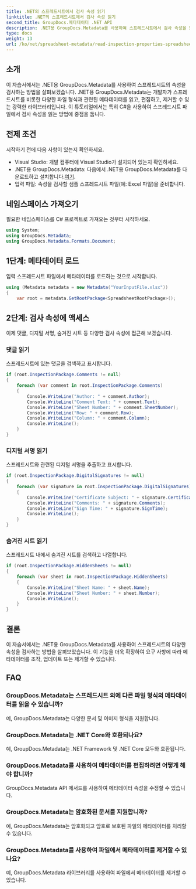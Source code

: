 ```yaml
---
title: .NET의 스프레드시트에서 검사 속성 읽기
linktitle: .NET의 스프레드시트에서 검사 속성 읽기
second_title: GroupDocs.메타데이터 .NET API
description: .NET용 GroupDocs.Metadata를 사용하여 스프레드시트에서 검사 속성을 읽는 방법을 알아보세요. 댓글, 디지털 서명, 숨겨진 시트에 손쉽게 액세스하세요.
type: docs
weight: 13
url: /ko/net/spreadsheet-metadata/read-inspection-properties-spreadsheets/
---
```

## 소개
이 자습서에서는 .NET용 GroupDocs.Metadata를 사용하여 스프레드시트의 속성을 검사하는 방법을 살펴보겠습니다. .NET용 GroupDocs.Metadata는 개발자가 스프레드시트를 비롯한 다양한 파일 형식과 관련된 메타데이터를 읽고, 편집하고, 제거할 수 있는 강력한 라이브러리입니다. 이 튜토리얼에서는 특히 C#을 사용하여 스프레드시트 파일에서 검사 속성을 읽는 방법에 중점을 둡니다.
## 전제 조건
시작하기 전에 다음 사항이 있는지 확인하세요.
- Visual Studio: 개발 컴퓨터에 Visual Studio가 설치되어 있는지 확인하세요.
-  .NET용 GroupDocs.Metadata: 다음에서 .NET용 GroupDocs.Metadata를 다운로드하고 설치합니다.[여기](https://releases.groupdocs.com/metadata/net/).
- 입력 파일: 속성을 검사할 샘플 스프레드시트 파일(예: Excel 파일)을 준비합니다.

## 네임스페이스 가져오기
필요한 네임스페이스를 C# 프로젝트로 가져오는 것부터 시작하세요.
```csharp
using System;
using GroupDocs.Metadata;
using GroupDocs.Metadata.Formats.Document;
```
## 1단계: 메타데이터 로드
입력 스프레드시트 파일에서 메타데이터를 로드하는 것으로 시작합니다.
```csharp
using (Metadata metadata = new Metadata("YourInputFile.xlsx"))
{
    var root = metadata.GetRootPackage<SpreadsheetRootPackage>();
```
## 2단계: 검사 속성에 액세스
이제 댓글, 디지털 서명, 숨겨진 시트 등 다양한 검사 속성에 접근해 보겠습니다.
### 댓글 읽기
스프레드시트에 있는 댓글을 검색하고 표시합니다.
```csharp
if (root.InspectionPackage.Comments != null)
{
    foreach (var comment in root.InspectionPackage.Comments)
    {
        Console.WriteLine("Author: " + comment.Author);
        Console.WriteLine("Comment Text: " + comment.Text);
        Console.WriteLine("Sheet Number: " + comment.SheetNumber);
        Console.WriteLine("Row: " + comment.Row);
        Console.WriteLine("Column: " + comment.Column);
        Console.WriteLine();
    }
}
```
### 디지털 서명 읽기
스프레드시트와 관련된 디지털 서명을 추출하고 표시합니다.
```csharp
if (root.InspectionPackage.DigitalSignatures != null)
{
    foreach (var signature in root.InspectionPackage.DigitalSignatures)
    {
        Console.WriteLine("Certificate Subject: " + signature.CertificateSubject);
        Console.WriteLine("Comments: " + signature.Comments);
        Console.WriteLine("Sign Time: " + signature.SignTime);
        Console.WriteLine();
    }
}
```
### 숨겨진 시트 읽기
스프레드시트 내에서 숨겨진 시트를 검색하고 나열합니다.
```csharp
if (root.InspectionPackage.HiddenSheets != null)
{
    foreach (var sheet in root.InspectionPackage.HiddenSheets)
    {
        Console.WriteLine("Sheet Name: " + sheet.Name);
        Console.WriteLine("Sheet Number: " + sheet.Number);
        Console.WriteLine();
    }
}
```

## 결론
이 자습서에서는 .NET용 GroupDocs.Metadata를 사용하여 스프레드시트의 다양한 속성을 검사하는 방법을 살펴보았습니다. 이 기능을 더욱 확장하여 요구 사항에 따라 메타데이터를 조작, 업데이트 또는 제거할 수 있습니다.

## FAQ
### GroupDocs.Metadata는 스프레드시트 외에 다른 파일 형식의 메타데이터를 읽을 수 있습니까?
예, GroupDocs.Metadata는 다양한 문서 및 이미지 형식을 지원합니다.
### GroupDocs.Metadata는 .NET Core와 호환되나요?
예, GroupDocs.Metadata는 .NET Framework 및 .NET Core 모두와 호환됩니다.
### GroupDocs.Metadata를 사용하여 메타데이터를 편집하려면 어떻게 해야 합니까?
GroupDocs.Metadata API 메서드를 사용하여 메타데이터 속성을 수정할 수 있습니다.
### GroupDocs.Metadata는 암호화된 문서를 지원합니까?
예, GroupDocs.Metadata는 암호화되고 암호로 보호된 파일의 메타데이터를 처리할 수 있습니다.
### GroupDocs.Metadata를 사용하여 파일에서 메타데이터를 제거할 수 있나요?
예, GroupDocs.Metadata 라이브러리를 사용하여 파일에서 메타데이터를 제거할 수 있습니다.